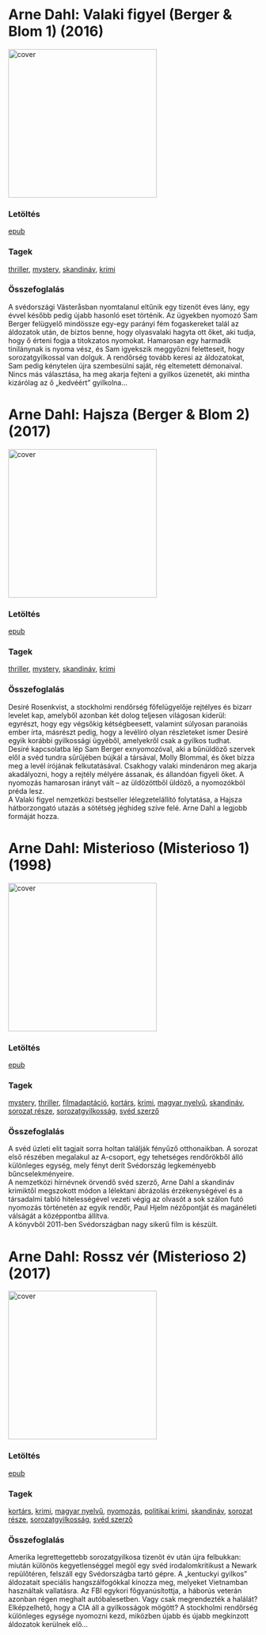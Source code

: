 # <a name="id_1664">Arne Dahl: Valaki figyel (Berger & Blom 1) (2016)</a>
<img src="https://github.com/BercziSandor/calibre_lib/raw/main/libs/main/Arne%20Dahl/Valaki%20figyel%20%281664%29/cover.jpg" alt="cover" width="300"/>

### Letöltés
[epub](https://github.com/BercziSandor/calibre_lib/raw/main/libs/main/Arne%20Dahl/Valaki%20figyel%20%281664%29/Valaki%20figyel%20-%20Arne%20Dahl.epub)

### Tagek
[thriller](https://github.com/berczisandor/calibre_lib/libs/main/_tags/thriller.md), [mystery](https://github.com/berczisandor/calibre_lib/libs/main/_tags/mystery.md), [skandináv](https://github.com/berczisandor/calibre_lib/libs/main/_tags/skandin%c3%a1v.md), [krimi](https://github.com/berczisandor/calibre_lib/libs/main/_tags/krimi.md)

### Összefoglalás
<div>
<p>A svédországi Västeråsban nyomtalanul eltűnik egy tizenöt éves lány, egy évvel később pedig újabb hasonló eset történik. Az ügyekben nyomozó Sam Berger felügyelő mindössze egy-egy parányi fém fogaskereket talál az áldozatok után, de biztos benne, hogy olyasvalaki hagyta ott őket, aki tudja, hogy ő érteni fogja a titokzatos nyomokat. Hamarosan egy harmadik tinilánynak is nyoma vész, és Sam igyekszik meggyőzni feletteseit, hogy sorozatgyilkossal van dolguk. A rendőrség tovább keresi az áldozatokat, Sam pedig kénytelen újra szembesülni saját, rég eltemetett démonaival. Nincs más választása, ha meg akarja fejteni a gyilkos üzenetét, aki mintha kizárólag az ő „kedvéért” gyilkolna…</p></div>


# <a name="id_1666">Arne Dahl: Hajsza (Berger & Blom 2) (2017)</a>
<img src="https://github.com/BercziSandor/calibre_lib/raw/main/libs/main/Arne%20Dahl/Hajsza%20%281666%29/cover.jpg" alt="cover" width="300"/>

### Letöltés
[epub](https://github.com/BercziSandor/calibre_lib/raw/main/libs/main/Arne%20Dahl/Hajsza%20%281666%29/Hajsza%20-%20Arne%20Dahl.epub)

### Tagek
[thriller](https://github.com/berczisandor/calibre_lib/libs/main/_tags/thriller.md), [mystery](https://github.com/berczisandor/calibre_lib/libs/main/_tags/mystery.md), [skandináv](https://github.com/berczisandor/calibre_lib/libs/main/_tags/skandin%c3%a1v.md), [krimi](https://github.com/berczisandor/calibre_lib/libs/main/_tags/krimi.md)

### Összefoglalás
<div>
<p>Desiré Rosenkvist, a stockholmi rendőrség főfelügyelője rejtélyes és bizarr levelet kap, amelyből azonban két dolog teljesen világosan kiderül: egyrészt, hogy egy végsőkig kétségbeesett, valamint súlyosan paranoiás ember írta, másrészt pedig, hogy a levélíró olyan részleteket ismer Desiré egyik korábbi gyilkossági ügyéből, amelyekről csak a gyilkos tudhat.<br>Desiré kapcsolatba lép Sam Berger exnyomozóval, aki a bűnüldöző szervek elől a svéd tundra sűrűjében bújkál a társával, Molly Blommal, és őket bízza meg a levél írójának felkutatásával. Csakhogy valaki mindenáron meg akarja akadályozni, hogy a rejtély mélyére ássanak, és állandóan figyeli őket. A nyomozás hamarosan irányt vált – az üldözöttből üldöző, a nyomozókból préda lesz.<br>A Valaki figyel nemzetközi bestseller lélegzetelállító folytatása, a Hajsza hátborzongató utazás a sötétség jéghideg szíve felé. Arne Dahl a legjobb formáját hozza.</p></div>


# <a name="id_1667">Arne Dahl: Misterioso (Misterioso 1) (1998)</a>
<img src="https://github.com/BercziSandor/calibre_lib/raw/main/libs/main/Arne%20Dahl/Misterioso%20%281667%29/cover.jpg" alt="cover" width="300"/>

### Letöltés
[epub](https://github.com/BercziSandor/calibre_lib/raw/main/libs/main/Arne%20Dahl/Misterioso%20%281667%29/Misterioso%20-%20Arne%20Dahl.epub)

### Tagek
[mystery](https://github.com/berczisandor/calibre_lib/libs/main/_tags/mystery.md), [thriller](https://github.com/berczisandor/calibre_lib/libs/main/_tags/thriller.md), [filmadaptáció](https://github.com/berczisandor/calibre_lib/libs/main/_tags/filmadapt%c3%a1ci%c3%b3.md), [kortárs](https://github.com/berczisandor/calibre_lib/libs/main/_tags/kort%c3%a1rs.md), [krimi](https://github.com/berczisandor/calibre_lib/libs/main/_tags/krimi.md), [magyar nyelvű](https://github.com/berczisandor/calibre_lib/libs/main/_tags/magyar%20nyelv%c5%b1.md), [skandináv](https://github.com/berczisandor/calibre_lib/libs/main/_tags/skandin%c3%a1v.md), [sorozat része](https://github.com/berczisandor/calibre_lib/libs/main/_tags/sorozat%20r%c3%a9sze.md), [sorozatgyilkosság](https://github.com/berczisandor/calibre_lib/libs/main/_tags/sorozatgyilkoss%c3%a1g.md), [svéd szerző](https://github.com/berczisandor/calibre_lib/libs/main/_tags/sv%c3%a9d%20szerz%c5%91.md)

### Összefoglalás
<div>
<p>A svéd üzleti elit tagjait sorra holtan találják fényűző otthonaikban. A sorozat első részében megalakul az A-csoport, egy tehetséges rendőrökből álló különleges egység, mely fényt derít Svédország legkeményebb bűncselekményeire. <br>A nemzetközi hírnévnek örvendő svéd szerző, Arne Dahl a skandináv krimiktől megszokott módon a lélektani ábrázolás érzékenységével és a társadalmi tabló hitelességével vezeti végig az olvasót a sok szálon futó nyomozás történetén az egyik rendőr, Paul Hjelm nézőpontját és magánéleti válságát a középpontba állítva. <br>A könyvből 2011-ben Svédországban nagy sikerű film is készült.</p></div>


# <a name="id_1668">Arne Dahl: Rossz vér (Misterioso 2) (2017)</a>
<img src="https://github.com/BercziSandor/calibre_lib/raw/main/libs/main/Arne%20Dahl/Rossz%20ver%20%281668%29/cover.jpg" alt="cover" width="300"/>

### Letöltés
[epub](https://github.com/BercziSandor/calibre_lib/raw/main/libs/main/Arne%20Dahl/Rossz%20ver%20%281668%29/Rossz%20ver%20-%20Arne%20Dahl.epub)

### Tagek
[kortárs](https://github.com/berczisandor/calibre_lib/libs/main/_tags/kort%c3%a1rs.md), [krimi](https://github.com/berczisandor/calibre_lib/libs/main/_tags/krimi.md), [magyar nyelvű](https://github.com/berczisandor/calibre_lib/libs/main/_tags/magyar%20nyelv%c5%b1.md), [nyomozás](https://github.com/berczisandor/calibre_lib/libs/main/_tags/nyomoz%c3%a1s.md), [politikai krimi](https://github.com/berczisandor/calibre_lib/libs/main/_tags/politikai%20krimi.md), [skandináv](https://github.com/berczisandor/calibre_lib/libs/main/_tags/skandin%c3%a1v.md), [sorozat része](https://github.com/berczisandor/calibre_lib/libs/main/_tags/sorozat%20r%c3%a9sze.md), [sorozatgyilkosság](https://github.com/berczisandor/calibre_lib/libs/main/_tags/sorozatgyilkoss%c3%a1g.md), [svéd szerző](https://github.com/berczisandor/calibre_lib/libs/main/_tags/sv%c3%a9d%20szerz%c5%91.md)

### Összefoglalás
<div>
<p>Amerika legrettegettebb sorozatgyilkosa tizenöt év után újra felbukkan: miután különös kegyetlenséggel megöl egy svéd irodalomkritikust a Newark repülőtéren, felszáll egy Svédországba tartó gépre. A „kentuckyi gyilkos” áldozatait speciális hangszálfogókkal kínozza meg, melyeket Vietnamban használtak vallatásra. Az FBI egykori főgyanúsítottja, a háborús veterán azonban régen meghalt autóbalesetben. Vagy csak megrendezték a halálát? Elképzelhető, hogy a CIA áll a gyilkosságok mögött? A stockholmi rendőrség különleges egysége nyomozni kezd, miközben újabb és újabb megkínzott áldozatok kerülnek elő…</p></div>


